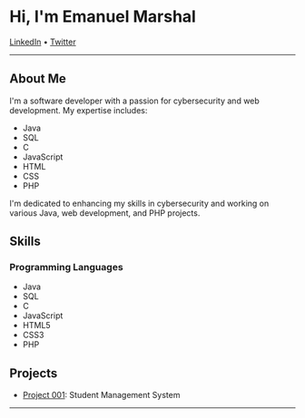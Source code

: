 # Hi, I'm Emanuel Marshal

[LinkedIn](https://www.linkedin.com/in/emanuel-marshal/) • [Twitter](https://twitter.com/emanuelmarshal)

---

## About Me

I'm a software developer with a passion for cybersecurity and web development. My expertise includes:

- Java
- SQL
- C
- JavaScript
- HTML
- CSS
- PHP

I'm dedicated to enhancing my skills in cybersecurity and working on various Java, web development, and PHP projects.

## Skills

### Programming Languages

- Java
- SQL
- C
- JavaScript
- HTML5
- CSS3
- PHP

## Projects

- [Project 001](https://github.com/Marshal-Emanuel/PROJECTS): Student Management System

---

<!--<p align="center">
  <img src="https://visitor-badge.glitch.me/badge?page_id=emanuelmarshal" alt="visitor badge"/>
</p>-->
